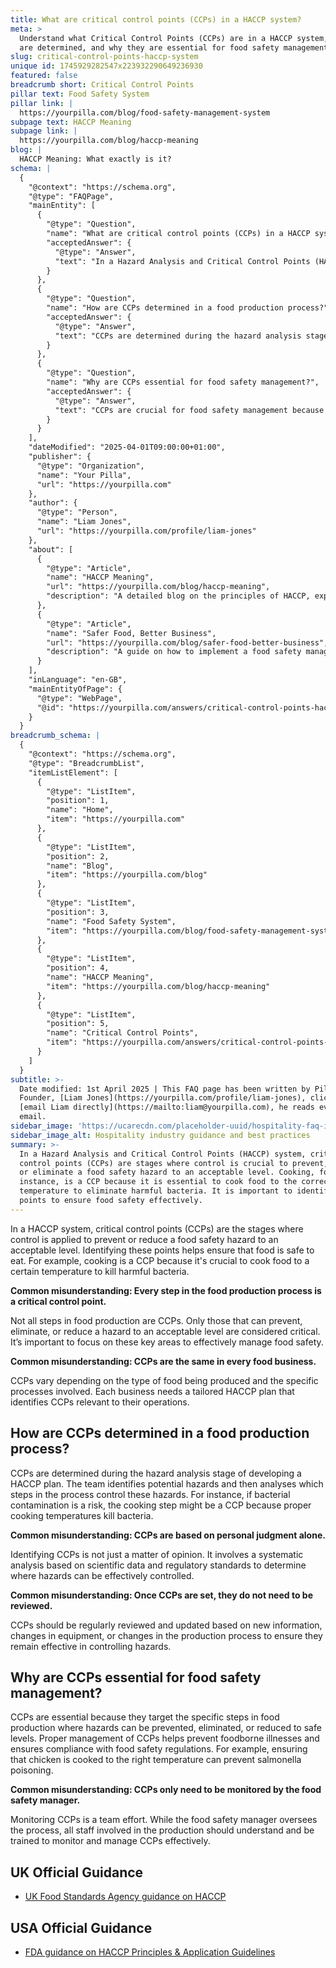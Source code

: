 ```yaml
---
title: What are critical control points (CCPs) in a HACCP system?
meta: >
  Understand what Critical Control Points (CCPs) are in a HACCP system, how they
  are determined, and why they are essential for food safety management.
slug: critical-control-points-haccp-system
unique id: 1745929282547x223932290649236930
featured: false
breadcrumb short: Critical Control Points
pillar text: Food Safety System
pillar link: |
  https://yourpilla.com/blog/food-safety-management-system
subpage text: HACCP Meaning
subpage link: |
  https://yourpilla.com/blog/haccp-meaning
blog: |
  HACCP Meaning: What exactly is it?
schema: |
  {
    "@context": "https://schema.org",
    "@type": "FAQPage",
    "mainEntity": [
      {
        "@type": "Question",
        "name": "What are critical control points (CCPs) in a HACCP system?",
        "acceptedAnswer": {
          "@type": "Answer",
          "text": "In a Hazard Analysis and Critical Control Points (HACCP) system, critical control points (CCPs) are stages where control is crucial to prevent, reduce, or eliminate a food safety hazard to an acceptable level. Cooking, for instance, is a CCP because it is essential to cook food to the correct temperature to eliminate harmful bacteria. It is important to identify these points to ensure food safety effectively."
        }
      },
      {
        "@type": "Question",
        "name": "How are CCPs determined in a food production process?",
        "acceptedAnswer": {
          "@type": "Answer",
          "text": "CCPs are determined during the hazard analysis stage of a HACCP plan. This process involves a team that identifies potential hazards and assesses which steps in the food production process can effectively control these risks. For example, if bacterial contamination is a significant risk, the cooking step may be designated as a CCP because correct cooking temperatures can prevent such contaminants. It is a systematic analysis based on scientific data and not just personal judgement."
        }
      },
      {
        "@type": "Question",
        "name": "Why are CCPs essential for food safety management?",
        "acceptedAnswer": {
          "@type": "Answer",
          "text": "CCPs are crucial for food safety management because they target specific steps where food safety hazards can be effectively prevented, eliminated, or reduced to safe levels. Managing CCPs diligently prevents foodborne illnesses and ensures compliance with food safety regulations. For instance, properly cooking chicken to the required temperature is essential to prevent issues like salmonella poisoning. Effective management of CCPs requires a coordinated team effort."
        }
      }
    ],
    "dateModified": "2025-04-01T09:00:00+01:00",
    "publisher": {
      "@type": "Organization",
      "name": "Your Pilla",
      "url": "https://yourpilla.com"
    },
    "author": {
      "@type": "Person",
      "name": "Liam Jones",
      "url": "https://yourpilla.com/profile/liam-jones"
    },
    "about": [
      {
        "@type": "Article",
        "name": "HACCP Meaning",
        "url": "https://yourpilla.com/blog/haccp-meaning",
        "description": "A detailed blog on the principles of HACCP, explaining how these principles form the foundation for effective food safety management systems."
      },
      {
        "@type": "Article",
        "name": "Safer Food, Better Business",
        "url": "https://yourpilla.com/blog/safer-food-better-business",
        "description": "A guide on how to implement a food safety management system based on the principles of HACCP, tailored to enhance business compliance and food safety."
      }
    ],
    "inLanguage": "en-GB",
    "mainEntityOfPage": {
      "@type": "WebPage",
      "@id": "https://yourpilla.com/answers/critical-control-points-haccp-system"
    }
  }
breadcrumb_schema: |
  {
    "@context": "https://schema.org",
    "@type": "BreadcrumbList",
    "itemListElement": [
      {
        "@type": "ListItem",
        "position": 1,
        "name": "Home",
        "item": "https://yourpilla.com"
      },
      {
        "@type": "ListItem",
        "position": 2,
        "name": "Blog",
        "item": "https://yourpilla.com/blog"
      },
      {
        "@type": "ListItem",
        "position": 3,
        "name": "Food Safety System",
        "item": "https://yourpilla.com/blog/food-safety-management-system"
      },
      {
        "@type": "ListItem",
        "position": 4,
        "name": "HACCP Meaning",
        "item": "https://yourpilla.com/blog/haccp-meaning"
      },
      {
        "@type": "ListItem",
        "position": 5,
        "name": "Critical Control Points",
        "item": "https://yourpilla.com/answers/critical-control-points-haccp-system"
      }
    ]
  }
subtitle: >-
  Date modified: 1st April 2025 | This FAQ page has been written by Pilla
  Founder, [Liam Jones](https://yourpilla.com/profile/liam-jones), click to
  [email Liam directly](https://mailto:liam@yourpilla.com), he reads every
  email.
sidebar_image: 'https://ucarecdn.com/placeholder-uuid/hospitality-faq-image.jpg'
sidebar_image_alt: Hospitality industry guidance and best practices
summary: >-
  In a Hazard Analysis and Critical Control Points (HACCP) system, critical
  control points (CCPs) are stages where control is crucial to prevent, reduce,
  or eliminate a food safety hazard to an acceptable level. Cooking, for
  instance, is a CCP because it is essential to cook food to the correct
  temperature to eliminate harmful bacteria. It is important to identify these
  points to ensure food safety effectively.
---
```

In a HACCP system, critical control points (CCPs) are the stages where control is applied to prevent or reduce a food safety hazard to an acceptable level. Identifying these points helps ensure that food is safe to eat. For example, cooking is a CCP because it's crucial to cook food to a certain temperature to kill harmful bacteria.

**Common misunderstanding: Every step in the food production process is a critical control point.**

Not all steps in food production are CCPs. Only those that can prevent, eliminate, or reduce a hazard to an acceptable level are considered critical. It’s important to focus on these key areas to effectively manage food safety.

**Common misunderstanding: CCPs are the same in every food business.**

CCPs vary depending on the type of food being produced and the specific processes involved. Each business needs a tailored HACCP plan that identifies CCPs relevant to their operations.

## How are CCPs determined in a food production process?

CCPs are determined during the hazard analysis stage of developing a HACCP plan. The team identifies potential hazards and then analyses which steps in the process control these hazards. For instance, if bacterial contamination is a risk, the cooking step might be a CCP because proper cooking temperatures kill bacteria.

**Common misunderstanding: CCPs are based on personal judgment alone.**

Identifying CCPs is not just a matter of opinion. It involves a systematic analysis based on scientific data and regulatory standards to determine where hazards can be effectively controlled.

**Common misunderstanding: Once CCPs are set, they do not need to be reviewed.**

CCPs should be regularly reviewed and updated based on new information, changes in equipment, or changes in the production process to ensure they remain effective in controlling hazards.

## Why are CCPs essential for food safety management?

CCPs are essential because they target the specific steps in food production where hazards can be prevented, eliminated, or reduced to safe levels. Proper management of CCPs helps prevent foodborne illnesses and ensures compliance with food safety regulations. For example, ensuring that chicken is cooked to the right temperature can prevent salmonella poisoning.

**Common misunderstanding: CCPs only need to be monitored by the food safety manager.**

Monitoring CCPs is a team effort. While the food safety manager oversees the process, all staff involved in the production should understand and be trained to monitor and manage CCPs effectively.

## UK Official Guidance

-   [UK Food Standards Agency guidance on HACCP](https://www.gov.uk/food-safety-hazard-analysis)

## USA Official Guidance

-   [FDA guidance on HACCP Principles & Application Guidelines](https://www.fda.gov/food/hazard-analysis-critical-control-point-haccp/haccp-principles-application-guidelines)

